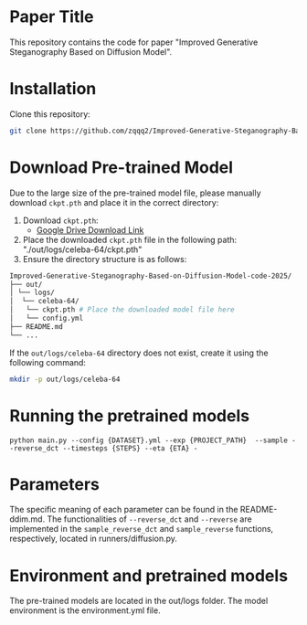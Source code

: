 # Paper Title
This repository contains the code for paper "Improved Generative Steganography Based on Diffusion Model".

# Installation
Clone this repository:
```bash
git clone https://github.com/zqqq2/Improved-Generative-Steganography-Based-on-Diffusion-Model-code-2025.git
```

# Download Pre-trained Model
Due to the large size of the pre-trained model file, please manually download `ckpt.pth` and place it in the correct directory:

1. Download `ckpt.pth`:
   - [Google Drive Download Link](https://drive.google.com/file/d/1sqrAnlLrfXZHq5lS1FvcI36sAkBrcdg0/view?usp=sharing)
2. Place the downloaded `ckpt.pth` file in the following path:
    "./out/logs/celeba-64/ckpt.pth"
3. Ensure the directory structure is as follows:
```bash
Improved-Generative-Steganography-Based-on-Diffusion-Model-code-2025/
├── out/
│ └── logs/
│  └── celeba-64/
│   └── ckpt.pth # Place the downloaded model file here
│   └── config.yml
├── README.md
└── ...
```

If the `out/logs/celeba-64` directory does not exist, create it using the following command:
```bash
mkdir -p out/logs/celeba-64
```

# Running the pretrained models
```
python main.py --config {DATASET}.yml --exp {PROJECT_PATH}  --sample --reverse_dct --timesteps {STEPS} --eta {ETA} -
```
# Parameters
The specific meaning of each parameter can be found in the README-ddim.md. The functionalities of `--reverse_dct` and `--reverse` are implemented in the `sample_reverse_dct` and `sample_reverse` functions, respectively, located in runners/diffusion.py.

# Environment and pretrained models
The pre-trained models are located in the out/logs folder. The model environment is the environment.yml file.
